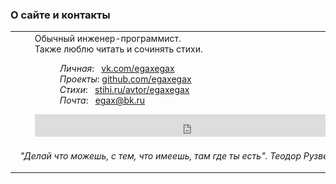 <!--2011-06-14 12:07:03-->
### О сайте и контакты
<table border="0" width="100%" style="padding:0; display:block; overflow: auto"><tr>
  <td valign="top" style="width: 170px;">
    <img src="egaxegax.png" alt="<No Image>">
  </td>
  <td>&nbsp;</td>
  <td>
    <div>Обычный инженер-программист. </div>
    <div>Также люблю читать и сочинять стихи.</div>
    <dl>
      <dd class="nomarg gray"><i>Личная</i>: &nbsp; <a href="https://vk.com/egaxegax">vk.com/egaxegax</a></dd>
      <dd class="nomarg gray"><i>Проекты</i>: <a href="https://github.com/egaxegax">github.com/egaxegax</a></dd>
      <dd class="nomarg gray"><i>Стихи</i>: &nbsp; <a href="https://stihi.ru/">stihi.ru/avtor/egaxegax</a></dd>        
      <dd class="nomarg gray"><i>Почта</i>: &nbsp; <a href="">egax@bk.ru</a></dd>
    </dl>
    <iframe src="https://yoomoney.ru/quickpay/button-widget?targets=Sponsor&default-sum=100&button-text=11&yoomoney-payment-type=on&button-size=m&button-color=orange&successURL=&quickpay=small&account=41001108212725&" width="500" height="36" frameborder="0" allowtransparency="true" scrolling="no"></iframe>
  </td>
</tr><tr>
  <td colspan="3" align="center" class="smaller"><p>
    <i> "Делай что можешь, с тем, что имеешь, там где ты есть". </i> 
    <i><a> Теодор Рузвельт </a></i>
  </td>
</tr></table>

